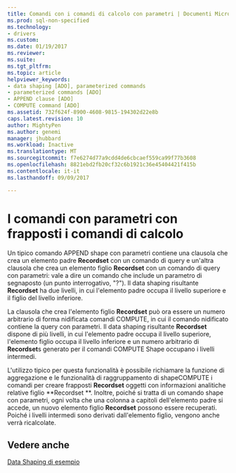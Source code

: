 ```yaml
---
title: Comandi con i comandi di calcolo con parametri | Documenti Microsoft
ms.prod: sql-non-specified
ms.technology:
- drivers
ms.custom: 
ms.date: 01/19/2017
ms.reviewer: 
ms.suite: 
ms.tgt_pltfrm: 
ms.topic: article
helpviewer_keywords:
- data shaping [ADO], parameterized commands
- parameterized commands [ADO]
- APPEND clause [ADO]
- COMPUTE command [ADO]
ms.assetid: 732f624f-8900-4608-9815-194302d22e8b
caps.latest.revision: 10
author: MightyPen
ms.author: genemi
manager: jhubbard
ms.workload: Inactive
ms.translationtype: MT
ms.sourcegitcommit: f7e6274d77a9cdd4de6cbcaef559ca99f77b3608
ms.openlocfilehash: 8821ebd2fb20cf32c6b1921c36e45404421f415b
ms.contentlocale: it-it
ms.lasthandoff: 09/09/2017

---
```

# <a name="parameterized-commands-with-intervening-compute-commands"></a>I comandi con parametri con frapposti i comandi di calcolo
Un tipico comando APPEND shape con parametri contiene una clausola che crea un elemento padre **Recordset** con un comando di query e un'altra clausola che crea un elemento figlio **Recordset** con un comando di query con parametri: vale a dire un comando che include un parametro di segnaposto (un punto interrogativo, "?"). Il data shaping risultante **Recordset** ha due livelli, in cui l'elemento padre occupa il livello superiore e il figlio del livello inferiore.  
  
 La clausola che crea l'elemento figlio **Recordset** può ora essere un numero arbitrario di forma nidificata comandi COMPUTE, in cui il comando nidificato contiene la query con parametri. Il data shaping risultante **Recordset** dispone di più livelli, in cui l'elemento padre occupa il livello superiore, l'elemento figlio occupa il livello inferiore e un numero arbitrario di **Recordset**s generato per il comandi COMPUTE Shape occupano i livelli intermedi.  
  
 L'utilizzo tipico per questa funzionalità è possibile richiamare la funzione di aggregazione e le funzionalità di raggruppamento di shapeCOMPUTE i comandi per creare frapposti **Recordset** oggetti con informazioni analitiche relative figlio **Recordset **. Inoltre, poiché si tratta di un comando shape con parametri, ogni volta che una colonna a capitoli dell'elemento padre si accede, un nuovo elemento figlio **Recordset** possono essere recuperati. Poiché i livelli intermedi sono derivati dall'elemento figlio, vengono anche verrà ricalcolate.  
  
## <a name="see-also"></a>Vedere anche  
 [Data Shaping di esempio](../../../ado/guide/data/data-shaping-example.md)

